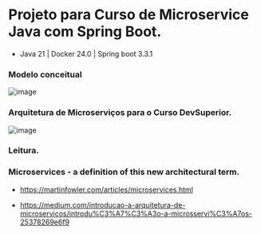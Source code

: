 # Projeto para Curso de Microservice Java com Spring Boot.

* Java 21 | Docker 24.0 | Spring boot 3.3.1

### Modelo conceitual

![image](https://github.com/FrankDestro/Microservice-SpringBoot-Java/assets/93776452/7776b279-c7cc-4049-a54b-e1b1a35d61e2)

### Arquitetura de Microserviços para o Curso DevSuperior. 

![image](https://github.com/FrankDestro/Microservice-SpringBoot-Java/assets/93776452/1039ea3c-20a2-4319-8ef8-71c254a3b38c)

### Leitura. 

### Microservices - a definition of this new architectural term. 

* https://martinfowler.com/articles/microservices.html

* https://medium.com/introducao-a-arquitetura-de-microservicos/introdu%C3%A7%C3%A3o-a-microsservi%C3%A7os-25378269e6f9


